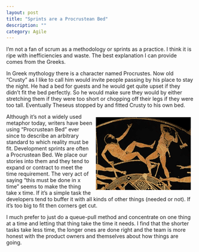 ```yaml
---
layout: post
title: "Sprints are a Procrustean Bed"
description: ""
category: Agile
---
```



I’m not a fan of scrum as a methodology or sprints as a practice. I think it is ripe with inefficiencies and waste. The best explanation I can provide comes from the Greeks. 

In Greek mythology there is a character named Procrustes. Now old “Crusty” as I like to call him would invite people passing by his place to stay the night. He had a bed for guests and he would get quite upset if they didn’t fit the bed perfectly. So he would make sure they would by either stretching them if they were too short or chopping off their legs if they were too tall. Eventually Theseus stopped by and fitted Crusty to his own bed.

<img src="/assets/images/procrustes.png" align="right" alt="Crusty is helping his guest fit the bed" hspace="10" vspace="10" />

Although it’s not a widely used metaphor today, writers have been using “Procrustean Bed” ever since to describe an arbitrary standard to which reality must be fit. Development sprints are often a Procrustean Bed. We place our stories into them and they tend to expand or contract to meet the time requirement. The very act of saying “this must be done in x time” seems to make the thing take x time. If it’s a simple task the developers tend to buffer it with all kinds of other things (needed or not). If it’s too big to fit then corners get cut. 

I much prefer to just do a queue-pull method and concentrate on one thing at a time and letting that thing take the time it needs. I find that the shorter tasks take less time, the longer ones are done right and the team is more honest with the product owners and themselves about how things are going. 
